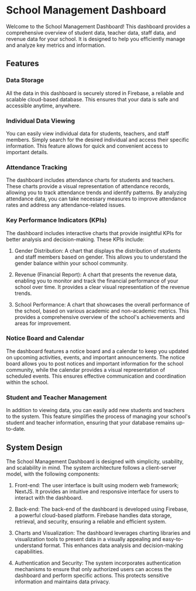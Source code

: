 # School Management Dashboard

Welcome to the School Management Dashboard! This dashboard provides a comprehensive overview of student data, teacher data, staff data, and revenue data for your school. It is designed to help you efficiently manage and analyze key metrics and information.

## Features

### Data Storage

All the data in this dashboard is securely stored in Firebase, a reliable and scalable cloud-based database. This ensures that your data is safe and accessible anytime, anywhere.

### Individual Data Viewing

You can easily view individual data for students, teachers, and staff members. Simply search for the desired individual and access their specific information. This feature allows for quick and convenient access to important details.

### Attendance Tracking

The dashboard includes attendance charts for students and teachers. These charts provide a visual representation of attendance records, allowing you to track attendance trends and identify patterns. By analyzing attendance data, you can take necessary measures to improve attendance rates and address any attendance-related issues.

### Key Performance Indicators (KPIs)

The dashboard includes interactive charts that provide insightful KPIs for better analysis and decision-making. These KPIs include:

1. Gender Distribution: A chart that displays the distribution of students and staff members based on gender. This allows you to understand the gender balance within your school community.

2. Revenue (Financial Report): A chart that presents the revenue data, enabling you to monitor and track the financial performance of your school over time. It provides a clear visual representation of the revenue trends.

3. School Performance: A chart that showcases the overall performance of the school, based on various academic and non-academic metrics. This provides a comprehensive overview of the school's achievements and areas for improvement.

### Notice Board and Calendar

The dashboard features a notice board and a calendar to keep you updated on upcoming activities, events, and important announcements. The notice board allows you to post notices and important information for the school community, while the calendar provides a visual representation of scheduled events. This ensures effective communication and coordination within the school.

### Student and Teacher Management

In addition to viewing data, you can easily add new students and teachers to the system. This feature simplifies the process of managing your school's student and teacher information, ensuring that your database remains up-to-date.

## System Design

The School Management Dashboard is designed with simplicity, usability, and scalability in mind. The system architecture follows a client-server model, with the following components:

1. Front-end: The user interface is built using modern web framework; NextJS. It provides an intuitive and responsive interface for users to interact with the dashboard.



2. Back-end: The back-end of the dashboard is developed using Firebase, a powerful cloud-based platform. Firebase handles data storage, retrieval, and security, ensuring a reliable and efficient system.

3. Charts and Visualization: The dashboard leverages charting libraries and visualization tools to present data in a visually appealing and easy-to-understand format. This enhances data analysis and decision-making capabilities.

4. Authentication and Security: The system incorporates authentication mechanisms to ensure that only authorized users can access the dashboard and perform specific actions. This protects sensitive information and maintains data privacy.
